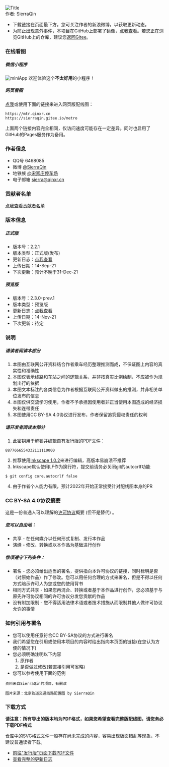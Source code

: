 ![Title](https://metro-1252278458.cos.ap-beijing.myqcloud.com/img/title.png "北京市轨道交通线路配置图")    
作者: SierraQin
- 下载链接在页面最下方。您可关注作者的新浪微博，以获取更新动态。
- 为防止出现意外事件，本项目在GitHub上部署了镜像，[点我查看](https://github.com/SierraQin/metro)。若您正在浏览GitHub上的仓库，建议您[返回Gitee](https://gitee.com/SierraQin/metro)。


### 在线看图
##### 微信小程序
![miniApp](https://metro-1252278458.cos.ap-beijing.myqcloud.com/img/mtr.mp.miniApp.png "欢迎体验小程序看图")
欢迎体验这个**不太好用**的小程序！
##### 网页看图
[点我](https://sierraqin.gitee.io/metro)或使用下面的链接来进入网页版配线图：

```
https://mtr.qinxr.cn
https://sierraqin.gitee.io/metro
```
上面两个链接内容完全相同，仅访问速度可能存在一定差异。同时也启用了GitHub的Pages服务作为备用。



### 作者信息
- QQ号 6468085
- 微博 [@SierraQin](http://weibo.com/u/5705742986)
- 地铁族 [@宋家庄停车场](http://www.ditiezu.com/space-uid-535347.html)
- 电子邮箱 sierra@qinxr.cn

### 贡献者名单
[点我查看贡献者名单](https://gitee.com/SierraQin/metro/blob/master/AUTHORS.md)

### 版本信息
##### 正式版
- 版本号：2.2.1
- 版本类型：正式版(发布)
- 更新日志：[点我查看](https://gitee.com/SierraQin/metro/blob/master/changeLog.md)
- 上传日期：14-Sep-21
- 下次更新：预计不晚于31-Dec-21
##### 预览版
- 版本号：2.3.0-prev.1
- 版本类型：预览版
- 更新日志：[点我查看](https://gitee.com/SierraQin/metro/blob/master/changeLog.md)
- 上传日期：14-Nov-21
- 下次更新：待定

### 说明
##### 请读者阅读本部分
1. 本图由互联网公开资料结合作者乘车经历整理推测而成，不保证图上内容的真实性和准确性
2. 本图仅表示线路和车站之间的逻辑关系，并非按真实比例绘制，不应被作为规划出行的依据
3. 本图文本标注的各类信息为作者根据互联网公开资料做出的推测，并非相关单位发布的信息
4. 本图仅供交流学习使用，作者不予承担因使用者非正当使用本图造成的经济损失和连带责任
5. 本图使用CC BY-SA 4.0协议进行发布，作者保留追究侵权责任的权利
##### 请开发者阅读本部分
1. 此密钥用于解锁并编辑自有发行版的PDF文件：
```
8877666554332111110000
```
2. 推荐使用[Inkscape 1.0.2](https://inkscape.org/release/inkscape-1.0.2/)来进行编辑，高版本易崩溃不推荐
3. Inkscape默认使用LF作为换行符，提交前请务必关闭git的autocrlf功能
```
$ git config core.autocrlf false
```
4. 由于作者个人能力有限，预计2022年开始正常接受针对配线图本身的PR

### CC BY-SA 4.0协议摘要
这是一份普通人可以理解的[许可协议](https://creativecommons.org/licenses/by-sa/4.0/deed.zh)概要 (但不是替代) 。
##### 您可以自由地：
- 共享 - 在任何媒介以任何形式复制、发行本作品
- 演绎 - 修改、转换或以本作品为基础进行创作
##### 惟须遵守下列条件：
- 署名 - 您必须给出适当的署名，提供指向本许可协议的链接，同时标明是否（对原始作品）作了修改。您可以用任何合理的方式来署名，但是不得以任何方式暗示许可人为您或您的使用背书
- 相同方式共享 - 如果您再混合、转换或者基于本作品进行创作，您必须基于与原先许可协议相同的许可协议分发您贡献的作品
- 没有附加限制 - 您不得适用法律术语或者技术措施从而限制其他人做许可协议允许的事情

### 如何引用与署名
- 您可以使用任意符合CC BY-SA协议的方式进行署名
- 我们希望您在引用或使用本项目的内容时给出指向本页面的链接(在您认为方便的情况下)
- 您必须明确注明以下内容
  1. 原作者
  2. 是否做过修改(若直接引用可省略)
- 您可以参考使用下面的范例
```
资料来自SierraQin的项目，有删改
```
```
图片来源：北京轨道交通线路配置图 by SierraQin
```


### 下载方式
**请注意：所有导出的版本均为PDF格式，如果您希望查看完整版配线图，请您务必下载PDF格式**

仓库中的SVG格式文件一般存在尚未完成的内容，容易出现版面错乱等现象，不建议普通读者下载。
- [前往"发行版"页面下载PDF文件](https://gitee.com/SierraQin/metro/releases)
- [查看完整的更新日志](https://gitee.com/SierraQin/metro/blob/master/changeLog.md)